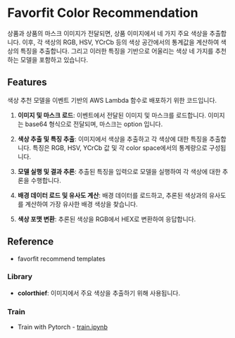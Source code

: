 # Favorfit Color Recommendation

상품과 상품의 마스크 이미지가 전달되면, 상품 이미지에서 네 가지 주요 색상을 추출합니다. 이후, 각 색상의 RGB, HSV, YCrCb 등의 색상 공간에서의 통계값을 계산하여 색상의 특징을 추출합니다. 그리고 이러한 특징을 기반으로 어울리는 색상 네 가지를 추천하는 모델을 포함하고 있습니다. 

## Features
색상 추천 모델을 이벤트 기반의 AWS Lambda 함수로 배포하기 위한 코드입니다.

1. **이미지 및 마스크 로드**: 이벤트에서 전달된 이미지 및 마스크를 로드합니다. 이미지는 base64 형식으로 전달되며, 마스크는 option 입니다.

2. **색상 추출 및 특징 추출**: 이미지에서 색상을 추출하고 각 색상에 대한 특징을 추출합니다. 특징은 RGB, HSV, YCrCb 값 및 각 color space에서의 통계량으로 구성됩니다.

3. **모델 실행 및 결과 추론**: 추출된 특징을 입력으로 모델을 실행하여 각 색상에 대한 추론을 수행합니다.

4. **배경 데이터 로드 및 유사도 계산**: 배경 데이터를 로드하고, 추론된 색상과의 유사도를 계산하여 가장 유사한 배경 색상을 찾습니다.

5. **색상 포맷 변환**: 추론된 색상을 RGB에서 HEX로 변환하여 응답합니다.

## Reference
- favorfit recommend templates

### Library
- **colorthief**: 이미지에서 주요 색상을 추출하기 위해 사용됩니다.

### Train
- Train with Pytorch - [train.ipynb](../color_classification/Classification/train.ipynb)